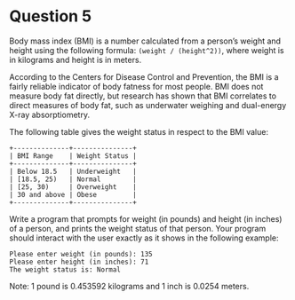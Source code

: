 # Question 5

Body mass index (BMI) is a number calculated from a person’s weight and 
height using the following formula: `(weight / (height^2))`, where weight is 
in kilograms and height is in meters.

According to the Centers for Disease Control and Prevention, the BMI is a 
fairly reliable indicator of body fatness for most people. BMI does not 
measure body fat directly, but research has shown that BMI correlates to 
direct measures of body fat, such as underwater weighing and dual-energy X-ray 
absorptiometry.

The following table gives the weight status in respect to the BMI value:

    +--------------+---------------+
    | BMI Range    | Weight Status |
    +--------------+---------------+
    | Below 18.5   | Underweight   |
    | [18.5, 25)   | Normal        |
    | [25, 30)     | Overweight    |
    | 30 and above | Obese         |
    +--------------+---------------+

Write a program that prompts for weight (in pounds) and height (in inches) of 
a person, and prints the weight status of that person. Your program should 
interact with the user exactly as it shows in the following example:

    Please enter weight (in pounds): 135
    Please enter height (in inches): 71
    The weight status is: Normal

Note: 1 pound is 0.453592 kilograms and 1 inch is 0.0254 meters.
